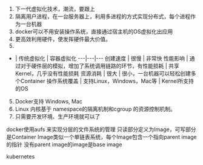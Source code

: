 1. 下一代虚拟化技术，潮流，要跟上
2. 隔离用户进程，在一台服务器上，利用多进程的方式实现分布式，每个进程作为一台机器
3. docker可以不用安装操作系统，直接通过宿主机的OS虚拟化出应用
4. 更高效利用硬件，使发挥硬件最大价值。
5. 
 - | 传统虚拟化 | 容器虚拟化
---|---|---
创建速度 | 很慢 | 非常快
性能影响 | 通过对于硬件层的模拟，增加了系统调用链路的环节，有性能损耗 | 共享Kernel，几乎没有性能损耗
资源消耗 | 很大 | 很小，一台机器可以轻松创建多个Container
操作系统覆盖 | 支持Linux，Windows，Mac等 | Kernel所支持的OS

5. Docker支持 Windows, Mac
6. Linux 内核基于 namespace的隔离机制和cgroup 的资源控制机制。
7. 只需要开发环境、生产环境就可以了


docker使用aufs 来实现分层的文件系统的管理
只读部分定义为Image，可写部分是Container
Image类似一个单链表系统，每个Image包含一个指向parent image的指针
没有parent image的image是base image

kubernetes